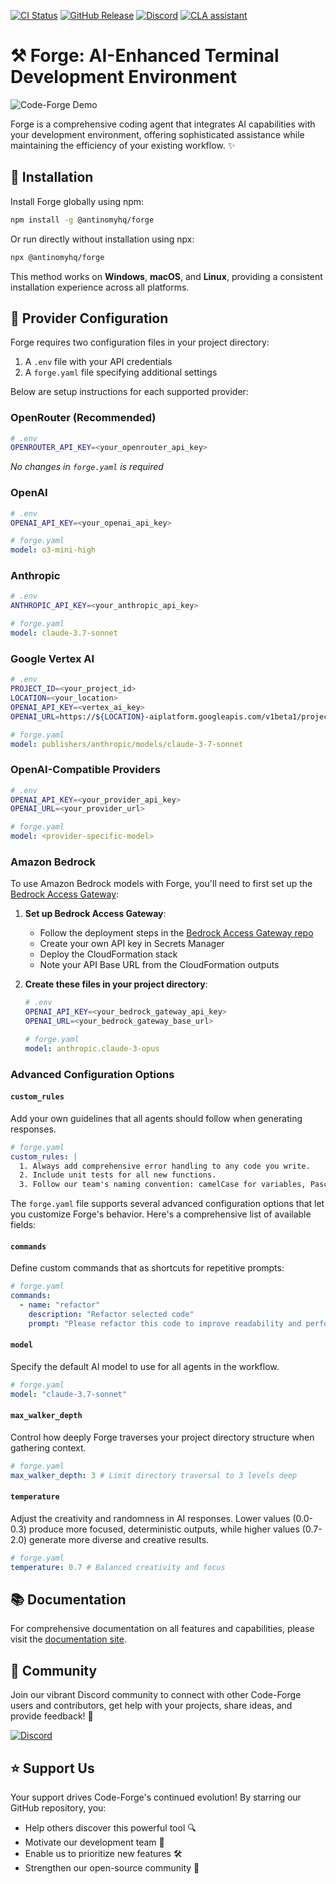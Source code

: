 [![CI Status](https://img.shields.io/github/actions/workflow/status/antinomyhq/forge/ci.yml?style=for-the-badge)](https://github.com/antinomyhq/forge/actions)
[![GitHub Release](https://img.shields.io/github/v/release/antinomyhq/forge?style=for-the-badge)](https://github.com/antinomyhq/forge/releases)
[![Discord](https://img.shields.io/discord/1044859667798568962?style=for-the-badge&cacheSeconds=120&logo=discord)](https://discord.gg/kRZBPpkgwq)
[![CLA assistant](https://cla-assistant.io/readme/badge/antinomyhq/forge?style=for-the-badge)](https://cla-assistant.io/antinomyhq/forge)

# ⚒️ Forge: AI-Enhanced Terminal Development Environment

![Code-Forge Demo](https://assets.antinomy.ai/images/forge_demo_2x.gif)

Forge is a comprehensive coding agent that integrates AI capabilities with your development environment, offering sophisticated assistance while maintaining the efficiency of your existing workflow. ✨

## 🚀 Installation

Install Forge globally using npm:

```bash
npm install -g @antinomyhq/forge
```

Or run directly without installation using npx:

```bash
npx @antinomyhq/forge
```

This method works on **Windows**, **macOS**, and **Linux**, providing a consistent installation experience across all platforms.

## 🔌 Provider Configuration

Forge requires two configuration files in your project directory:

1. A `.env` file with your API credentials
2. A `forge.yaml` file specifying additional settings

Below are setup instructions for each supported provider:

### OpenRouter (Recommended)

```bash
# .env
OPENROUTER_API_KEY=<your_openrouter_api_key>
```

_No changes in `forge.yaml` is required_

### OpenAI

```bash
# .env
OPENAI_API_KEY=<your_openai_api_key>
```

```yaml
# forge.yaml
model: o3-mini-high
```

### Anthropic

```bash
# .env
ANTHROPIC_API_KEY=<your_anthropic_api_key>
```

```yaml
# forge.yaml
model: claude-3.7-sonnet
```

### Google Vertex AI

```bash
# .env
PROJECT_ID=<your_project_id>
LOCATION=<your_location>
OPENAI_API_KEY=<vertex_ai_key>
OPENAI_URL=https://${LOCATION}-aiplatform.googleapis.com/v1beta1/projects/${PROJECT_ID}/locations/${LOCATION}/endpoints/openapi
```

```yaml
# forge.yaml
model: publishers/anthropic/models/claude-3-7-sonnet
```

### OpenAI-Compatible Providers

```bash
# .env
OPENAI_API_KEY=<your_provider_api_key>
OPENAI_URL=<your_provider_url>
```

```yaml
# forge.yaml
model: <provider-specific-model>
```

### Amazon Bedrock

To use Amazon Bedrock models with Forge, you'll need to first set up the [Bedrock Access Gateway](https://github.com/aws-samples/bedrock-access-gateway):

1. **Set up Bedrock Access Gateway**:

   - Follow the deployment steps in the [Bedrock Access Gateway repo](https://github.com/aws-samples/bedrock-access-gateway)
   - Create your own API key in Secrets Manager
   - Deploy the CloudFormation stack
   - Note your API Base URL from the CloudFormation outputs

2. **Create these files in your project directory**:

   ```bash
   # .env
   OPENAI_API_KEY=<your_bedrock_gateway_api_key>
   OPENAI_URL=<your_bedrock_gateway_base_url>
   ```

   ```yaml
   # forge.yaml
   model: anthropic.claude-3-opus
   ```

### Advanced Configuration Options

#### `custom_rules`

Add your own guidelines that all agents should follow when generating responses.

```yaml
# forge.yaml
custom_rules: |
  1. Always add comprehensive error handling to any code you write.
  2. Include unit tests for all new functions.
  3. Follow our team's naming convention: camelCase for variables, PascalCase for classes.
```

The `forge.yaml` file supports several advanced configuration options that let you customize Forge's behavior. Here's a comprehensive list of available fields:

#### `commands`

Define custom commands that as shortcuts for repetitive prompts:

```yaml
# forge.yaml
commands:
  - name: "refactor"
    description: "Refactor selected code"
    prompt: "Please refactor this code to improve readability and performance"
```

#### `model`

Specify the default AI model to use for all agents in the workflow.

```yaml
# forge.yaml
model: "claude-3.7-sonnet"
```

#### `max_walker_depth`

Control how deeply Forge traverses your project directory structure when gathering context.

```yaml
# forge.yaml
max_walker_depth: 3 # Limit directory traversal to 3 levels deep
```

#### `temperature`

Adjust the creativity and randomness in AI responses. Lower values (0.0-0.3) produce more focused, deterministic outputs, while higher values (0.7-2.0) generate more diverse and creative results.

```yaml
# forge.yaml
temperature: 0.7 # Balanced creativity and focus
```

## 📚 Documentation

For comprehensive documentation on all features and capabilities, please visit the [documentation site](https://github.com/antinomyhq/forge/tree/main/docs).

## 🤝 Community

Join our vibrant Discord community to connect with other Code-Forge users and contributors, get help with your projects, share ideas, and provide feedback! 🌟

[![Discord](https://img.shields.io/discord/1044859667798568962?style=for-the-badge&cacheSeconds=120&logo=discord)](https://discord.gg/kRZBPpkgwq)

## ⭐ Support Us

Your support drives Code-Forge's continued evolution! By starring our GitHub repository, you:

- Help others discover this powerful tool 🔍
- Motivate our development team 💪
- Enable us to prioritize new features 🛠️
- Strengthen our open-source community 🌱
